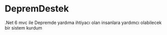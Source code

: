 # DepremDestek
.Net 6 mvc ile Depremde yardıma ihtiyacı olan insanlara yardımcı olabilecek bir sistem kurdum
